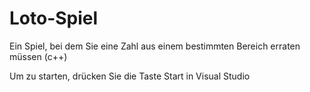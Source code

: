 # Loto-Spiel
Ein Spiel, bei dem Sie eine Zahl aus einem bestimmten Bereich erraten müssen (c++)

Um zu starten, drücken Sie die Taste Start in Visual Studio
